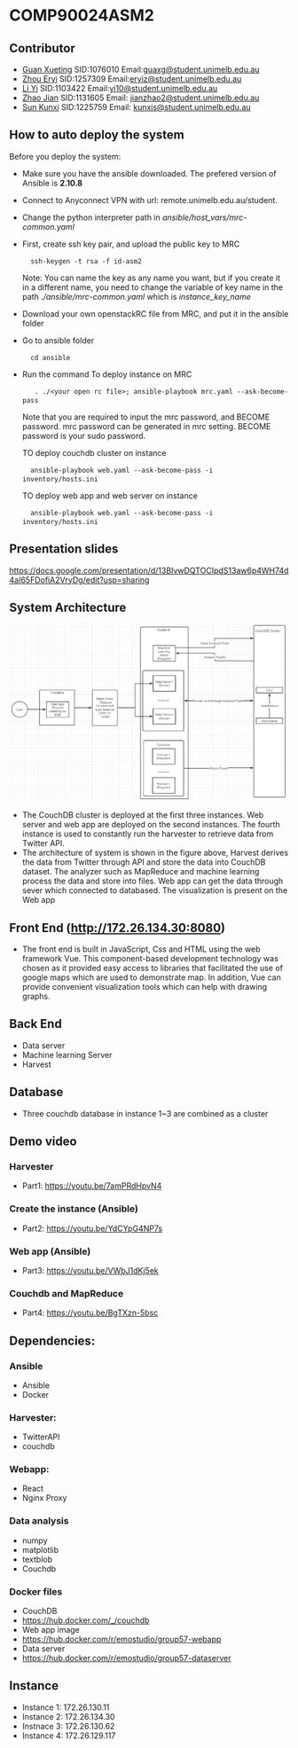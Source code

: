 # COMP90024ASM2

## Contributor
* [Guan Xueting](https://github.com/Snowy0647)  SID:1076010   Email:guaxg@student.unimelb.edu.au    
* [Zhou Eryi](https://github.com/EryiZ)     SID:1257309    Email:eryiz@student.unimelb.edu.au     
* [Li Yi](https://github.com/Fiecy)         SID:1103422    Email:yi10@student.unimelb.edu.au     
* [Zhao Jian](https://github.com/angaoanzj)     SID:1131605    Email: jianzhao2@student.unimelb.edu.au 
* [Sun  Kunxi](https://github.com/KunxiSun)    SID:1225759    Email: kunxis@student.unimelb.edu.au   


## How to auto deploy the system
Before you deploy the system:
* Make sure you have the ansible downloaded. The prefered version of Ansible is **2.10.8**
* Connect to Anyconnect VPN with url: remote.unimelb.edu.au/student.
* Change the python interpreter path in *ansible/host_vars/mrc-common.yaml* 

* First, create ssh key pair, and upload the public key to MRC

        ssh-keygen -t rsa -f id-asm2 

    Note: You can name the key as any name you want, but if you create it in a different name, you need to change the variable of key name in the path *./ansible/mrc-common.yaml* which is *instance_key_name* 
  
* Download your own openstackRC file from MRC, and put it in the ansible folder 
* Go to ansible folder

        cd ansible   

* Run the command 
    To deploy instance on MRC
  
         . ./<your open rc file>; ansible-playbook mrc.yaml --ask-become-pass

    Note that you are required to input the mrc password, and BECOME password. mrc password can be generated in mrc setting. BECOME password is your sudo password.


    TO deploy couchdb cluster on instance
        
        ansible-playbook web.yaml --ask-become-pass -i inventory/hosts.ini
    
    TO deploy web app and web server on instance
        
        ansible-playbook web.yaml --ask-become-pass -i inventory/hosts.ini
## Presentation slides
https://docs.google.com/presentation/d/13BIvwDQTOCIpdS13aw6p4WH74d4aI65FDofiA2VryDg/edit?usp=sharing

## System Architecture

![image](https://github.com/KunxiSun/COMP90024ASM2/blob/main/img/Architecture.png)
* The CouchDB cluster is deployed at the first three instances. Web server and web app are deployed on the second instances. The fourth instance is used to constantly run the harvester to retrieve data from Twitter API.
* The architecture of system is shown in the figure above, Harvest derives the data from Twitter through API and store the data into CouchDB dataset. The analyzer such as MapReduce and machine learning process the data and store into files. Web app can get the data through sever which connected to databased. The visualization is present on the Web app
## Front End (http://172.26.134.30:8080)
* The front end is built in JavaScript, Css and HTML using the web framework Vue. This component-based development technology was chosen as it provided easy access to libraries that facilitated the use of google maps which are used to demonstrate map. In addition, Vue can provide convenient visualization tools which can help with drawing graphs.
## Back End
* Data server
* Machine learning Server
* Harvest
## Database
* Three couchdb database in instance 1~3 are combined as a cluster

  
## Demo video
### Harvester
* Part1: https://youtu.be/7amPRdHpvN4
### Create the instance (Ansible)
* Part2: https://youtu.be/YdCYpG4NP7s
### Web app (Ansible)
* Part3: https://youtu.be/VWbJ1dKj5ek
### Couchdb and MapReduce
* Part4: https://youtu.be/BgTXzn-5bsc


## Dependencies:
### Ansible
* Ansible
* Docker

### Harvester:
* TwitterAPI
* couchdb

### Webapp:
* React
* Nginx Proxy

### Data analysis
* numpy
* matplotlib
* textblob
* Couchdb
### Docker files
* CouchDB
* https://hub.docker.com/_/couchdb
* Web app image
* https://hub.docker.com/r/emostudio/group57-webapp
* Data server
* https://hub.docker.com/r/emostudio/group57-dataserver
## Instance
* Instance 1: 172.26.130.11
* Instance 2: 172.26.134.30
* Instnace 3: 172.26.130.62
* Instance 4: 172.26.129.117
